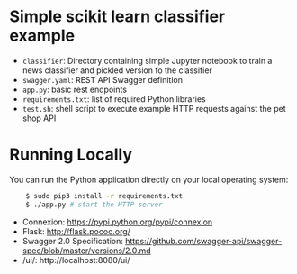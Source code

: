 # Simple scikit learn classifier example

* ``classifier``: Directory containing simple Jupyter notebook to train a news classifier and pickled version fo the classifier
* ``swagger.yaml``: REST API Swagger definition
* ``app.py``: basic rest endpoints
* ``requirements.txt``: list of required Python libraries
* ``test.sh``: shell script to execute example HTTP requests against the pet shop API


Running Locally
===============

You can run the Python application directly on your local operating system:

```bash
    $ sudo pip3 install -r requirements.txt
    $ ./app.py # start the HTTP server
```


 - Connexion: https://pypi.python.org/pypi/connexion
 - Flask: http://flask.pocoo.org/
 - Swagger 2.0 Specification: https://github.com/swagger-api/swagger-spec/blob/master/versions/2.0.md
 - /ui/: http://localhost:8080/ui/
